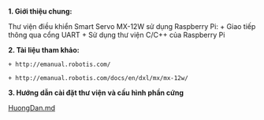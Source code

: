 **1. Giới thiệu chung:**

Thư viện điều khiển Smart Servo MX-12W sử dụng Raspberry Pi:
	+ Giao tiếp thông qua cổng UART
	+ Sử dụng thư viện C/C++ của Raspberry Pi	
	
**2. Tài liệu tham khảo:**
	
	+ http://emanual.robotis.com/
	
	+ http://emanual.robotis.com/docs/en/dxl/mx/mx-12w/
	
**3. Hướng dẫn cài đặt thư viện và cấu hình phần cứng**

[HuongDan.md](https://github.com/duonglong289/Demo/blob/master/HuongDan.md)
